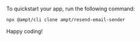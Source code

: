 To quickstart your app, run the following command: 

```bash
npx @ampt/cli clone ampt/resend-email-sender
```

Happy coding!